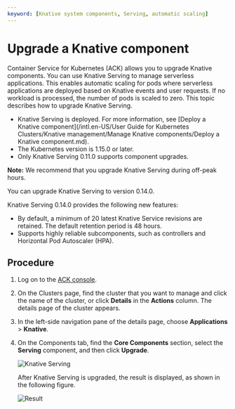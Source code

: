 ```yaml
---
keyword: [Knative system components, Serving, automatic scaling]
---
```


# Upgrade a Knative component

Container Service for Kubernetes \(ACK\) allows you to upgrade Knative components. You can use Knative Serving to manage serverless applications. This enables automatic scaling for pods where serverless applications are deployed based on Knative events and user requests. If no workload is processed, the number of pods is scaled to zero. This topic describes how to upgrade Knative Serving.

-   Knative Serving is deployed. For more information, see [Deploy a Knative component](/intl.en-US/User Guide for Kubernetes Clusters/Knative management/Manage Knative components/Deploy a Knative component.md).
-   The Kubernetes version is 1.15.0 or later.
-   Only Knative Serving 0.11.0 supports component upgrades.

**Note:** We recommend that you upgrade Knative Serving during off-peak hours.

You can upgrade Knative Serving to version 0.14.0.

Knative Serving 0.14.0 provides the following new features:

-   By default, a minimum of 20 latest Knative Service revisions are retained. The default retention period is 48 hours.
-   Supports highly reliable subcomponents, such as controllers and Horizontal Pod Autoscaler \(HPA\).

## Procedure

1.  Log on to the [ACK console](https://cs.console.aliyun.com).

2.  On the Clusters page, find the cluster that you want to manage and click the name of the cluster, or click **Details** in the **Actions** column. The details page of the cluster appears.

3.  In the left-side navigation pane of the details page, choose **Applications** \> **Knative**.

4.  On the Components tab, find the **Core Components** section, select the **Serving** component, and then click **Upgrade**.

    ![Knative Serving](https://static-aliyun-doc.oss-accelerate.aliyuncs.com/assets/img/en-US/9955359951/p127321.png)

    After Knative Serving is upgraded, the result is displayed, as shown in the following figure.

    ![Result](https://static-aliyun-doc.oss-accelerate.aliyuncs.com/assets/img/en-US/9955359951/p127322.png)


